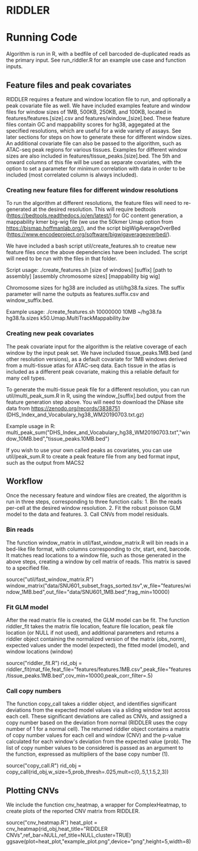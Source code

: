 # RIDDLER

# Running Code
Algorithm is run in R, with a bedfile of cell barcoded de-duplicated reads as the primary input.  See run_riddler.R for an example use case and function inputs.

## Feature files and peak covariates
RIDDLER requires a feature and window location file to run, and optionally a peak covariate file as well.  We have included examples feature and window files for window sizes of 1MB, 500KB, 250KB, and 100KB, located in features/features.[size].csv and features/window_[size].bed.  These feature files contain GC and mappability scores for hg38, aggegated at the specified resolutions, which are useful for a wide variety of assays.  See later sections for steps on how to generate these for different window sizes.
An additional covariate file can also be passed to the algorithm, such as ATAC-seq peak regions for various tissues.  Examples for different window sizes are also included in features/tissue_peaks.[size].bed. The 5th and onward columns of this file will be used as separate covariates, with the option to set a parameter for minimum correlation with data in order to be included (most correlated column is always included).

### Creating new feature files for different window resolutions
To run the algorithm at different resolutions, the feature files will need to re-generated at the desired resolution.  This will require bedtools (https://bedtools.readthedocs.io/en/latest/) for GC content generation, a mappability kmer big-wig file (we use the 50kmer Umap option from https://bismap.hoffmanlab.org/), and the script bigWigAverageOverBed (https://www.encodeproject.org/software/bigwigaverageoverbed/).

We have included a bash script util/create_features.sh to creatue new feature files once the above dependencies have been included.  The script will need to be run with the files in that folder.

Script usage:
./create_features.sh [size of windows] [suffix] [path to assembly] [assembly chromosome sizes] [mappability big wig]

Chromosome sizes for hg38 are included as util/hg38.fa.sizes.  The suffix parameter will name the outputs as features.suffix.csv and window_suffix.bed.

Example usage:
./create_features.sh 10000000 10MB ~/hg38.fa hg38.fa.sizes k50.Umap.MultiTrackMappability.bw

### Creating new peak covariates
The peak covariate input for the algorithm is the relative coverage of each window by the input peak set.  We have included tissue_peaks.1MB.bed (and other resolution versions), as a default covariate for 1MB windows derived from a multi-tissue atlas for ATAC-seq data.  Each tissue in the atlas is included as a different peak covariate, making this a reliable default for many cell types.

To generate the multi-tissue peak file for a different resolution, you can run util/multi_peak_sum.R in R, using the window_[suffix].bed output from the feature generation step above.  You will need to download the DNase site data from https://zenodo.org/records/3838751 (DHS_Index_and_Vocabulary_hg38_WM20190703.txt.gz)

Example usage in R:
multi_peak_sum("DHS_Index_and_Vocabulary_hg38_WM20190703.txt","window_10MB.bed","tissue_peaks.10MB.bed")

If you wish to use your own called peaks as covariates, you can use util/peak_sum.R to create a peak feature file from any bed format input, such as the output from MACS2

## Workflow
Once the necessary feature and window files are created, the algorithm is run in three steps, corresponding to three function calls: 1. Bin the reads per-cell at the desired window resolution. 2. Fit the robust poisson GLM model to the data and features. 3. Call CNVs from model residuals.

### Bin reads
The function window_matrix in util/fast_window_matrix.R will bin reads in a bed-like file format, with columns corresponding to chr, start, end, barcode. It matches read locations to a window file, such as those generated in the above steps, creating a window by cell matrix of reads.  This matrix is saved to a specified file.

source("util/fast_window_matrix.R")
window_matrix("data/SNU601_subset_frags_sorted.tsv",w_file="features/window_1MB.bed",out_file="data/SNU601_1MB.bed",frag_min=10000)

### Fit GLM model
After the read matrix file is created, the GLM model can be fit. The function riddler_fit takes the matrix file location, feature file location, peak file location (or NULL if not used), and additional parameters and returns a riddler object containing the normalized version of the matrix (obs_norm), expected values under the model (expected), the fitted model (model), and window locations (window)

source("riddler_fit.R")
rid_obj = riddler_fit(mat_file,feat_file="features/features.1MB.csv",peak_file="features/tissue_peaks.1MB.bed",cov_min=10000,peak_corr_filter=.5)

### Call copy numbers
The function copy_call takes a riddler object, and identifies significant deviations from the expected model values via a sliding window test across each cell. These significant deviations are called as CNVs, and assigned a copy number based on the deviation from normal (RIDDLER uses the copy number of 1 for a normal cell). The returned riddler object contains a matrix of copy number values for each cell and window (CNV) and the p-value calculated for each window's deviation from the expected value (prob).
The list of copy number values to be considered is passed as an argument to the function, expressed as multipliers of the base copy number (1).

source("copy_call.R")
rid_obj = copy_call(rid_obj,w_size=5,prob_thresh=.025,mult=c(0,.5,1,1.5,2,3))

## Plotting CNVs
We include the function cnv_heatmap, a wrapper for ComplexHeatmap, to create plots of the reported CNV matrix from RIDDLER. 

source("cnv_heatmap.R")
heat_plot = cnv_heatmap(rid_obj,heat_title="RIDDLER CNVs",ref_bar=NULL,ref_title=NULL,cluster=TRUE)
ggsave(plot=heat_plot,"example_plot.png",device="png",height=5,width=8)
